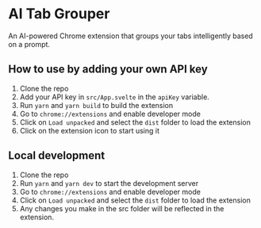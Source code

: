 # AI Tab Grouper

An AI-powered Chrome extension that groups your tabs intelligently based on a prompt.

## How to use by adding your own API key
1. Clone the repo
2. Add your API key in `src/App.svelte` in the `apiKey` variable.
3. Run `yarn` and `yarn build` to build the extension
4. Go to `chrome://extensions` and enable developer mode
5. Click on `Load unpacked` and select the `dist` folder to load the extension
6. Click on the extension icon to start using it

## Local development
1. Clone the repo
2. Run `yarn` and `yarn dev` to start the development server
3. Go to `chrome://extensions` and enable developer mode
4. Click on `Load unpacked` and select the `dist` folder to load the extension
5. Any changes you make in the src folder will be reflected in the extension.


